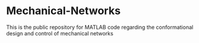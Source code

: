 # Mechanical-Networks
This is the public repository for MATLAB code regarding the conformational design and control of mechanical networks
